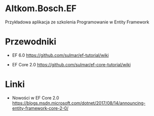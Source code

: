 # Altkom.Bosch.EF
Przykładowa aplikacja ze szkolenia Programowanie w Entity Framework

# Przewodniki
- EF 6.0 https://github.com/sulmar/ef-tutorial/wiki

- EF Core 2.0 https://github.com/sulmar/ef-core-tutorial/wiki

# Linki
- Nowości w EF Core 2.0 https://blogs.msdn.microsoft.com/dotnet/2017/08/14/announcing-entity-framework-core-2-0/
